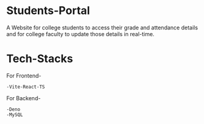 # Students-Portal
A Website for college students to access their grade and attendance details and for college faculty to update those details in real-time.


# Tech-Stacks

 For Frontend-
 
	-Vite-React-TS

  For Backend- 
  	
   	-Deno
	-MySQL
  
